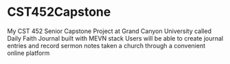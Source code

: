# CST452Capstone
My CST 452 Senior Capstone Project at Grand Canyon University called Daily Faith Journal built with MEVN stack
Users will be able to create journal entries and record sermon notes taken a church through a convenient online platform 
